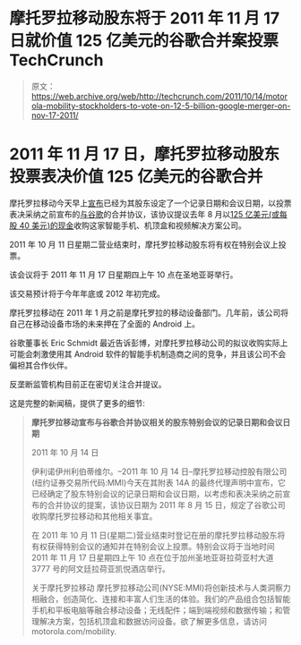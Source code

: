 # 摩托罗拉移动股东将于 2011 年 11 月 17 日就价值 125 亿美元的谷歌合并案投票 TechCrunch

> 原文：<https://web.archive.org/web/http://techcrunch.com/2011/10/14/motorola-mobility-stockholders-to-vote-on-12-5-billion-google-merger-on-nov-17-2011/>

# 2011 年 11 月 17 日，摩托罗拉移动股东投票表决价值 125 亿美元的谷歌合并

摩托罗拉移动今天早上[宣布](https://web.archive.org/web/20230203072845/http://mediacenter.motorola.com/Press-Releases/Motorola-Mobility-Announces-Record-Date-and-Meeting-Date-for-Special-Meeting-of-Stockholders-in-Connection-with-Google-Merger-Agreement-3847.aspx)已经为其股东设定了一个记录日期和会议日期，以投票表决采纳之前宣布的[与](https://web.archive.org/web/20230203072845/http://googleblog.blogspot.com/2011/08/supercharging-android-google-to-acquire.html)[谷歌](https://web.archive.org/web/20230203072845/http://www.crunchbase.com/company/google)的合并协议，该协议提议去年 8 月以[125 亿美元(或每股 40 美元)的现金](https://web.archive.org/web/20230203072845/https://techcrunch.com/2011/08/15/breaking-google-buys-motorola-for-12-5-billion/)收购这家智能手机、机顶盒和视频解决方案公司。

2011 年 10 月 11 日星期二营业结束时，摩托罗拉移动股东将有权在特别会议上投票。

该会议将于 2011 年 11 月 17 日星期四上午 10 点在圣地亚哥举行。

该交易预计将于今年年底或 2012 年初完成。

摩托罗拉移动在 2011 年 1 月之前是摩托罗拉的移动设备部门。几年前，该公司将自己在移动设备市场的未来押在了全面的 Android 上。

谷歌董事长 Eric Schmidt 最近告诉彭博，对摩托罗拉移动公司的拟议收购实际上可能会刺激使用其 Android 软件的智能手机制造商之间的竞争，并且该公司不会偏袒其合作伙伴。

反垄断监管机构目前正在密切关注合并提议。

这是完整的新闻稿，提供了更多的细节:

> **摩托罗拉移动宣布与谷歌合并协议相关的股东特别会议的记录日期和会议日期**
> 
> 2011 年 10 月 14 日
> 
> 伊利诺伊州利伯蒂维尔。–2011 年 10 月 14 日–摩托罗拉移动控股有限公司(纽约证券交易所代码:MMI)今天在其附表 14A 的最终代理声明中宣布，它已经确定了股东特别会议的记录日期和会议日期，以考虑和表决采纳之前宣布的合并协议的提案，该协议日期为 2011 年 8 月 15 日，规定了谷歌公司收购摩托罗拉移动和其他相关事宜。
> 
> 在 2011 年 10 月 11 日(星期二)营业结束时登记在册的摩托罗拉移动股东将有权获得特别会议的通知并在特别会议上投票。特别会议将于当地时间 2011 年 11 月 17 日星期四上午 10 点在位于加州圣地亚哥拉荷亚村大道 3777 号的阿文廷拉荷亚凯悦酒店举行。
> 
> 关于摩托罗拉移动
> 摩托罗拉移动公司(NYSE:MMI)将创新技术与人类洞察力相融合，创造简化、连接和丰富人们生活的体验。我们的产品组合包括智能手机和平板电脑等融合移动设备；无线配件；端到端视频和数据传输；和管理解决方案，包括机顶盒和数据访问设备。欲了解更多信息，请访问 motorola.com/mobility.